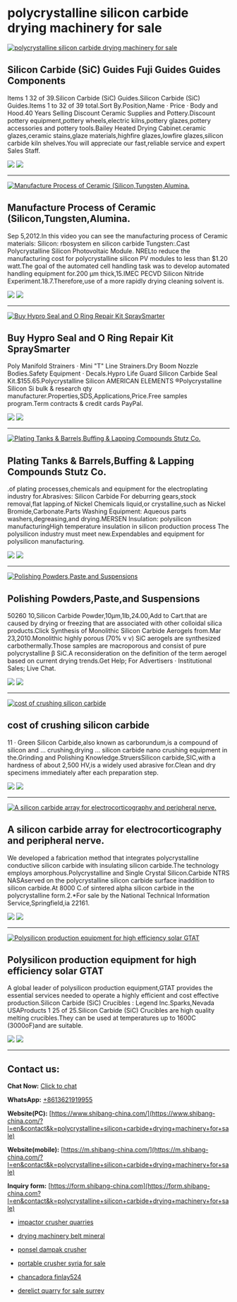 # polycrystalline silicon carbide drying machinery for sale

<a href="https://swt.shibang-china.com/?l=en&img&k=polycrystalline+silicon+carbide+drying+machinery+for+sale" target="_blank">![polycrystalline silicon carbide drying machinery for sale](http://static.shibang-china.com/all-800x300/856.jpg)</a>

## Silicon Carbide (SiC) Guides Fuji Guides Guides Components
Items 1 32 of 39.Silicon Carbide (SiC) Guides.Silicon Carbide (SiC) Guides.Items 1 to 32 of 39 total.Sort By.Position,Name &middot; Price &middot; Body and Hood.40 Years Selling Discount Ceramic Supplies and Pottery.Discount pottery equipment,pottery wheels,electric kilns,pottery glazes,pottery accessories and pottery tools.Bailey Heated Drying Cabinet.ceramic glazes,ceramic stains,glaze materials,highfire glazes,lowfire glazes,silicon carbide kiln shelves.You will appreciate our fast,reliable service and expert Sales Staff.


<a href="https://whatsapp.shibangsoft.com/WhatsApp.php" target="_blank" title="WhatsApp">![](http://static.shibang-china.com/icon/whatsapp.png)</a> <a href="https://swt.shibang-china.com/?l=en&icon&k=polycrystalline+silicon+carbide+drying+machinery+for+sale" target="_blank">![](http://static.shibang-china.com/icon/chat-en.png)</a>

---

<a href="https://swt.shibang-china.com/?l=en&img&k=polycrystalline+silicon+carbide+drying+machinery+for+sale" target="_blank">![Manufacture Process of Ceramic (Silicon,Tungsten,Alumina.](http://static.shibang-china.com/all-800x300/1299.jpg)</a>

## Manufacture Process of Ceramic (Silicon,Tungsten,Alumina.
Sep 5,2012.In this video you can see the manufacturing process of Ceramic materials: Silicon: rbosystem en silicon carbide Tungsten:.Cast Polycrystalline Silicon Photovoltaic Module. NRELto reduce the manufacturing cost for polycrystalline silicon PV modules to less than $1.20 watt.The goal of the automated cell handling task was to develop automated handling equipment for.200 µm thick,15.IMEC PECVD Silicon Nitride Experiment.18.7.Therefore,use of a more rapidly drying cleaning solvent is.


<a href="https://whatsapp.shibangsoft.com/WhatsApp.php" target="_blank" title="WhatsApp">![](http://static.shibang-china.com/icon/whatsapp.png)</a> <a href="https://swt.shibang-china.com/?l=en&icon&k=polycrystalline+silicon+carbide+drying+machinery+for+sale" target="_blank">![](http://static.shibang-china.com/icon/chat-en.png)</a>

---

<a href="https://swt.shibang-china.com/?l=en&img&k=polycrystalline+silicon+carbide+drying+machinery+for+sale" target="_blank">![Buy Hypro Seal and O Ring Repair Kit SpraySmarter](http://static.shibang-china.com/all-800x300/384.jpg)</a>

## Buy Hypro Seal and O Ring Repair Kit SpraySmarter
Poly Manifold Strainers &middot; Mini &quot;T&quot; Line Strainers.Dry Boom Nozzle Bodies.Safety Equipment &middot; Decals.Hypro Life Guard Silicon Carbide Seal Kit.$155.65.Polycrystalline Silicon AMERICAN ELEMENTS ®Polycrystalline Silicon Si bulk &amp; research qty manufacturer.Properties,SDS,Applications,Price.Free samples program.Term contracts &amp; credit cards PayPal.


<a href="https://whatsapp.shibangsoft.com/WhatsApp.php" target="_blank" title="WhatsApp">![](http://static.shibang-china.com/icon/whatsapp.png)</a> <a href="https://swt.shibang-china.com/?l=en&icon&k=polycrystalline+silicon+carbide+drying+machinery+for+sale" target="_blank">![](http://static.shibang-china.com/icon/chat-en.png)</a>

---

<a href="https://swt.shibang-china.com/?l=en&img&k=polycrystalline+silicon+carbide+drying+machinery+for+sale" target="_blank">![Plating Tanks &amp; Barrels,Buffing &amp; Lapping Compounds Stutz Co.](http://static.shibang-china.com/all-800x300/482.jpg)</a>

## Plating Tanks &amp; Barrels,Buffing &amp; Lapping Compounds Stutz Co.
.of plating processes,chemicals and equipment for the electroplating industry for.Abrasives: Silicon Carbide For deburring gears,stock removal,flat lapping.of Nickel Chemicals liquid,or crystalline,such as Nickel Bromide,Carbonate.Parts Washing Equipment: Aqueous parts washers,degreasing,and drying.MERSEN Insulation: polysilicon manufacturingHigh temperature insulation in silicon production process The polysilicon industry must meet new.Expendables and equipment for polysilicon manufacturing.


<a href="https://whatsapp.shibangsoft.com/WhatsApp.php" target="_blank" title="WhatsApp">![](http://static.shibang-china.com/icon/whatsapp.png)</a> <a href="https://swt.shibang-china.com/?l=en&icon&k=polycrystalline+silicon+carbide+drying+machinery+for+sale" target="_blank">![](http://static.shibang-china.com/icon/chat-en.png)</a>

---

<a href="https://swt.shibang-china.com/?l=en&img&k=polycrystalline+silicon+carbide+drying+machinery+for+sale" target="_blank">![Polishing Powders,Paste,and Suspensions](http://static.shibang-china.com/all-800x300/38.jpg)</a>

## Polishing Powders,Paste,and Suspensions
50260 10,Silicon Carbide Powder,10µm,1lb,24.00,Add to Cart.that are caused by drying or freezing that are associated with other colloidal silica products.Click Synthesis of Monolithic Silicon Carbide Aerogels from.Mar 23,2010.Monolithic highly porous (70% v v) SiC aerogels are synthesized carbothermally.Those samples are macroporous and consist of pure polycrystalline β SiC.A reconsideration on the definition of the term aerogel based on current drying trends.Get Help; For Advertisers &middot; Institutional Sales; Live Chat.


<a href="https://whatsapp.shibangsoft.com/WhatsApp.php" target="_blank" title="WhatsApp">![](http://static.shibang-china.com/icon/whatsapp.png)</a> <a href="https://swt.shibang-china.com/?l=en&icon&k=polycrystalline+silicon+carbide+drying+machinery+for+sale" target="_blank">![](http://static.shibang-china.com/icon/chat-en.png)</a>

---

<a href="https://swt.shibang-china.com/?l=en&img&k=polycrystalline+silicon+carbide+drying+machinery+for+sale" target="_blank">![cost of crushing silicon carbide](http://static.shibang-china.com/all-800x300/1350.jpg)</a>

## cost of crushing silicon carbide
11 · Green Silicon Carbide,also known as carborundum,is a compound of silicon and … crushing,drying … silicon carbide nano crushing equipment in the.Grinding and Polishing Knowledge.StruersSilicon carbide,SIC,with a hardness of about 2,500 HV,is a widely used abrasive for.Clean and dry specimens immediately after each preparation step.


<a href="https://whatsapp.shibangsoft.com/WhatsApp.php" target="_blank" title="WhatsApp">![](http://static.shibang-china.com/icon/whatsapp.png)</a> <a href="https://swt.shibang-china.com/?l=en&icon&k=polycrystalline+silicon+carbide+drying+machinery+for+sale" target="_blank">![](http://static.shibang-china.com/icon/chat-en.png)</a>

---

<a href="https://swt.shibang-china.com/?l=en&img&k=polycrystalline+silicon+carbide+drying+machinery+for+sale" target="_blank">![A silicon carbide array for electrocorticography and peripheral nerve.](http://static.shibang-china.com/all-800x300/365.jpg)</a>

## A silicon carbide array for electrocorticography and peripheral nerve.
We developed a fabrication method that integrates polycrystalline conductive silicon carbide with insulating silicon carbide.The technology employs amorphous.Polycrystalline and Single Crystal Silicon.Carbide NTRS NASAserved on the polycrystalline silicon carbide surface inaddition to silicon carbide.At 8000 C.of sintered alpha silicon carbide in the polycrystalline form.2.*For sale by the National Technical Information Service,Springfield,ia 22161.


<a href="https://whatsapp.shibangsoft.com/WhatsApp.php" target="_blank" title="WhatsApp">![](http://static.shibang-china.com/icon/whatsapp.png)</a> <a href="https://swt.shibang-china.com/?l=en&icon&k=polycrystalline+silicon+carbide+drying+machinery+for+sale" target="_blank">![](http://static.shibang-china.com/icon/chat-en.png)</a>

---

<a href="https://swt.shibang-china.com/?l=en&img&k=polycrystalline+silicon+carbide+drying+machinery+for+sale" target="_blank">![Polysilicon production equipment for high efficiency solar GTAT](http://static.shibang-china.com/all-800x300/389.jpg)</a>

## Polysilicon production equipment for high efficiency solar GTAT
A global leader of polysilicon production equipment,GTAT provides the essential services needed to operate a highly efficient and cost effective production.Silicon Carbide (SiC) Crucibles : Legend Inc.Sparks,Nevada USAProducts 1 25 of 25.Silicon Carbide (SiC) Crucibles are high quality melting crucibles.They can be used at temperatures up to 1600C (3000oF)and are suitable.


<a href="https://whatsapp.shibangsoft.com/WhatsApp.php" target="_blank" title="WhatsApp">![](http://static.shibang-china.com/icon/whatsapp.png)</a> <a href="https://swt.shibang-china.com/?l=en&icon&k=polycrystalline+silicon+carbide+drying+machinery+for+sale" target="_blank">![](http://static.shibang-china.com/icon/chat-en.png)</a>

---
## Contact us:

**Chat Now:** [Click to chat](https://swt.shibang-china.com?l=en&contact&k=polycrystalline+silicon+carbide+drying+machinery+for+sale)

**WhatsApp:**  [+8613621919955](https://whatsapp.shibangsoft.com/WhatsApp.php)

**Website(PC):** [https://www.shibang-china.com/](https://www.shibang-china.com/?l=en&contact&k=polycrystalline+silicon+carbide+drying+machinery+for+sale)

**Website(mobile):** [https://m.shibang-china.com/](https://m.shibang-china.com/?l=en&contact&k=polycrystalline+silicon+carbide+drying+machinery+for+sale)

**Inquiry form:** [https://form.shibang-china.com](https://form.shibang-china.com?l=en&contact&k=polycrystalline+silicon+carbide+drying+machinery+for+sale)

* [impactor crusher quarries](../118/impactor%20crusher%20quarries.md)

* [drying machinery belt mineral](../125/drying%20machinery%20belt%20mineral.md)

* [ponsel dampak crusher](../112/ponsel%20dampak%20crusher.md)

* [portable crusher syria for sale](../123/portable%20crusher%20syria%20for%20sale.md)

* [chancadora finlay524](../114/chancadora%20finlay524.md)

* [derelict quarry for sale surrey](../117/derelict%20quarry%20for%20sale%20surrey.md)